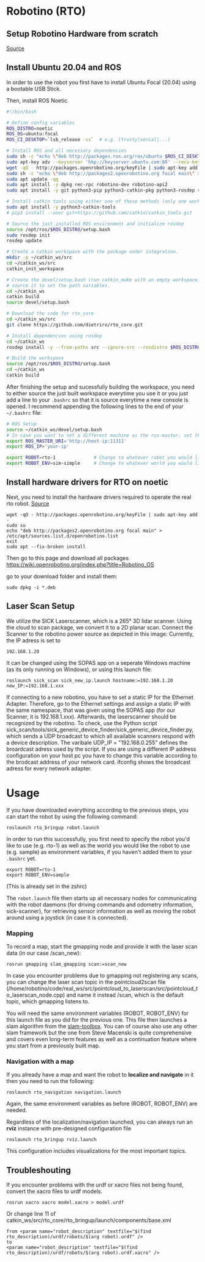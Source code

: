 # Robotino (RTO)
## Setup Robotino Hardware from scratch



[Source](https://github.com/dietriro/rto_core)

## Install Ubuntu 20.04 and ROS


In order to use the robot you first have to install Ubuntu Focal (20.04) using a bootable USB Stick. 

Then, install ROS Noetic.

```bash
#!/bin/bash

# Define config variables
ROS_DISTRO=noetic 
ROS_OS=ubuntu:focal
ROS_CI_DESKTOP=`lsb_release -cs`  # e.g. [trusty|xenial|...]

# Install ROS and all necessary dependencies
sudo sh -c "echo \"deb http://packages.ros.org/ros/ubuntu $ROS_CI_DESKTOP main\" > /etc/apt/sources.list.d/ros-latest.list"
sudo apt-key adv --keyserver 'hkp://keyserver.ubuntu.com:80' --recv-key C1CF6E31E6BADE8868B172B4F42ED6FBAB17C654
wget -qO - http://packages.openrobotino.org/keyFile | sudo apt-key add -
sudo sh -c "echo \"deb http://packages2.openrobotino.org focal main\" > /etc/apt/sources.list.d/openrobotino.list"
sudo apt update -qq
sudo apt install -y dpkg rec-rpc robotino-dev robotino-api2 
sudo apt install -y git python3-pip python3-catkin-pkg python3-rosdep ros-$ROS_DISTRO-ros-base

# Install catkin tools using either one of these methods (only one works ususally, try it out in the worst case)
sudo apt install -y python3-catkin-tools
# pip3 install --user git+https://github.com/catkin/catkin_tools.git

# Source the just installed ROS environment and initialize rosdep
source /opt/ros/$ROS_DISTRO/setup.bash
sudo rosdep init
rosdep update

# Create a catkin workspace with the package under integration.
mkdir -p ~/catkin_ws/src
cd ~/catkin_ws/src
catkin_init_workspace

# Create the devel/setup.bash (run catkin_make with an empty workspace) and
# source it to set the path variables.
cd ~/catkin_ws
catkin build
source devel/setup.bash

# Download the code for rto_core
cd ~/catkin_ws/src
git clone https://github.com/dietriro/rto_core.git

# Install dependencies using rosdep
cd ~/catkin_ws
rosdep install -y --from-paths src --ignore-src --rosdistro $ROS_DISTRO --os=$ROS_OS

# Build the workspace
source /opt/ros/$ROS_DISTRO/setup.bash
cd ~/catkin_ws
catkin build
```

After finishing the setup and sucessfully building the workspace, you need to either source the just built workspace everytime you use it or you just add a line to your `.bashrc` so that it is source everytime a new console is opened. I recommend appending the following lines to the end of your `~/.bashrc` file:


```bash
# ROS Setup
source ~/catkin_ws/devel/setup.bash
# In case you want to set a different machine as the ros-master, set the ROS_MASTER_URI as well as ROS_IP to enable communication
export ROS_MASTER_URI='http://host-ip:11311'      
export ROS_IP='your-ip'                             

export ROBOT=rto-1              # Change to whatever robot you would like to use
export ROBOT_ENV=sim-simple     # Change to whatever world you would like to use
```

## Install hardware drivers for RTO on noetic
Next, you need to install the hardware drivers required to operate the real rto robot. [Source](https://wiki.openrobotino.org/index.php?title=Robotino_OS)
```
wget -qO - http://packages.openrobotino.org/keyFile | sudo apt-key add -
sudo su
echo "deb http://packages2.openrobotino.org focal main" > /etc/apt/sources.list.d/openrobotino.list
exit
sudo apt --fix-broken install
```
Then go to this page and download all packages 
https://wiki.openrobotino.org/index.php?title=Robotino_OS

go to your download folder and install them:
```
sudo dpkg -i *.deb
```
## Laser Scan Setup
We utilize the SICK Laserscanner, which is a 265° 3D lidar scanner. Using the cloud to scan package, we convert it to a 2D planar scan. 
Connect the Scanner to the robotino power source as depicted in this image:
Currently, the IP adress is set to 
```
192.168.1.20
```
It can be changed using the SOPAS app on a seperate Windows machine (as its only running on Windows), or using this launch file:

```
roslaunch sick_scan sick_new_ip.launch hostname:=192.168.1.20 new_IP:=192.168.1.xxx
```
If connecting to a new robotino, you have to set a static IP for the Ethernet Adapter. Therefore, go to the Ethernet settings and assign a static IP with the same namespace, that was given using the SOPAS app (for our Scanner, it is 192.168.1.xxx). Afterwards, the laserscanner should be recognized by the robotino. To check, use the Python script sick_scan/tools/sick_generic_device_finder/sick_generic_device_finder.py, which sends a UDP broadcast to which all available scanners respond with a device description. The varibale UDP_IP = "192.168.0.255" defines the broardcast adress used by the script. If you are using a different IP address configuration on your host pc you have to change this variable according to the brodcast address of your network card.
ifconfig shows the broadcast adress for every network adapter.


# Usage
If you have downloaded everything according to the previous steps, you can start the robot by using the following command:

    roslaunch rto_bringup robot.launch

In order to run this successfully, you first need to specify the robot you'd like to use (e.g. rto-1) as well as the world you would like the robot to use (e.g. sample) as environment variables, if you haven't added them to your `.bashrc` yet.

    export ROBOT=rto-1
    export ROBOT_ENV=sample
(This is already set in the zshrc)

The `robot.launch` file then starts up all necessary nodes for communicating with the robot daemons (for driving commands and odometry information, sick-scanner), for retrieving sensor information as well as moving the robot around using a joystick (in case it is connected). 

### Mapping

To record a map, start the gmapping node and provide it with the laser scan data (in our case /scan_new):
```
rosrun gmapping slam_gmapping scan:=scan_new   
```
In case you encounter problems due to gmapping not registering any scans, you can change the laser scan topic in the pointcloud2scan file (/home/robotino/code/real_ws/src/pointcloud_to_laserscan/src/pointcloud_to_laserscan_node.cpp) and name it instead /scan, which is the default topic, which gmapping listens to.

You will need the same environment variables (ROBOT, ROBOT_ENV) for this launch file as you did for the previous one. This file then launches a slam algorithm from the [slam-toolbox](https://github.com/SteveMacenski/slam_toolbox). You can of course also use any other slam framework but the one from Steve Macenski is quite comprehensive and covers even long-term features as well as a continuation feature where you start from a previously built map.

### Navigation with a map
If you already have a map and want the robot to **localize and navigate** in it then you need to run the following:

    roslaunch rto_navigation navigation.launch

Again, the same environment variables as before (ROBOT, ROBOT_ENV) are needed. 

Regardless of the localization/navigation launched, you can always run an **rviz** instance with pre-designed configuration file

    roslaunch rto_bringup rviz.launch

This configuration includes visualizations for the most important topics.

## Troubleshouting
If you encounter problems with the urdf or xacro files not being found, convert the xacro files to urdf models.
```
rosrun xacro xacro model.xacro > model.urdf
```
Or change line 11 of catkin_ws/src/rto_core/rto_bringup/launch/components/base.xml 
```
from <param name="robot_description" textfile="$(find rto_description)/urdf/robots/$(arg robot).urdf" />
to
<param name="robot_description" textfile="$(find rto_description)/urdf/robots/$(arg robot).urdf.xacro" />
```

